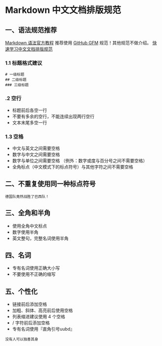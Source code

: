 # Markdown 中文文档排版规范

## 一、语法规范推荐

[Markdown 语法官方教程](https://markdown.com.cn/basic-syntax/)
推荐使用 [GitHub GFM](https://github.github.com/gfm/) 规范！其他规范不做介绍。
[快速学习中文文档排版规范](https://mp.weixin.qq.com/s/DkPGaWOol59BgyQIrKalig)

### 1.1 标题格式建议

```
# 一级标题
## 二级标题
### 三级标题
```

### .2 空行

- 标题前后各空一行
- 不要有多余的空行，不能连续出现两行空行
- 文本末尾多空一行

### 1.3 空格

- 中文与英文之间需要空格 
- 数字与中文之间需要空格
- 数字与单位之间需要空格 （例外：数字或度与百分号之间不需要空格）
- 全角标点（中文模式下的标点符号）与其他字符之间不需要空格

## 二、不重复使用同一种标点符号

```
德国队竟然战胜了巴西队！
```

## 三、全角和半角

- 使用全角中文标点
- 数字使用半角
- 英文整句，完整名词使用半角

## 四、名词

- 专有名词使用正确大小写
- 不要使用不正确的缩写

## 五、个性化

- 链接前后添加空格
- 加粗、斜体、高亮前后使用空格
- 列表缩进建议使用 4 个空格
- / 字符前后添加空格
- 专有名词使用『直角引号uubd』

~~~
没有人可以独善其身
~~~
